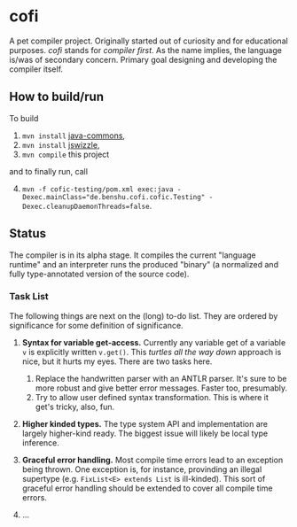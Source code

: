 # cofi

A pet compiler project. Originally started out of curiosity and for educational purposes. *cofi* stands for *compiler first*. As the name implies, the language is/was of secondary concern. Primary goal designing and developing the compiler itself.

## How to build/run

To build

1. `mvn install` [java-commons](https://github.com/benschulz/java-commons),
2. `mvn install` [jswizzle](https://github.com/benschulz/jswizzle),
3. `mvn compile` this project

and to finally run, call

4. `mvn -f cofic-testing/pom.xml exec:java -Dexec.mainClass="de.benshu.cofi.cofic.Testing" -Dexec.cleanupDaemonThreads=false`.

## Status

The compiler is in its alpha stage. It compiles the current "language runtime" and an interpreter runs the produced "binary" (a normalized and fully type-annotated version of the source code).

### Task List

The following things are next on the (long) to-do list. They are ordered by significance for some definition of significance.

1. **Syntax for variable get-access.** Currently any variable get of a variable `v` is explicitly written `v.get()`. This *turtles all the way down* approach is nice, but it hurts my eyes. There are two tasks here.
   1. Replace the handwritten parser with an ANTLR parser. It's sure to be more robust and give better error messages. Faster too, presumably.
   2. Try to allow user defined syntax transformation. This is where it get's tricky, also, fun.

2. **Higher kinded types.** The type system API and implementation are largely higher-kind ready. The biggest issue will likely be local type inference.

3. **Graceful error handling.** Most compile time errors lead to an exception being thrown. One exception is, for instance, provinding an illegal supertype (e.g. `FixList<E> extends List` is ill-kinded). This sort of graceful error handling should be extended to cover all compile time errors.

4. …


